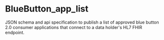 # BlueButton_app_list
JSON schema and api specification to publish a list of approved blue button 2.0 consumer applications that connect to a data holder's HL7 FHIR endpoint.
